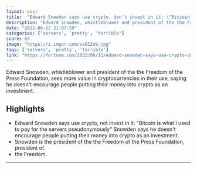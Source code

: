 ```yaml
---
layout: post
title:  "Edward Snowden says use crypto, don't invest in it: \"Bitcoin is what I used to pay for the servers pseudonymously\""
description: "Edward Snowden, whistleblower and president of the the Freedom of the Press Foundation, sees more value in cryptocurrencies in their use, saying he doesn't encourage people putting their money into crypto as an investment."
date: "2022-06-12 21:07:59"
categories: ['servers', 'pretty', 'terrible']
score: 65
image: "https://i.imgur.com/vs012ob.jpg"
tags: ['servers', 'pretty', 'terrible']
link: "https://fortune.com/2022/06/11/edward-snowden-says-use-crypto-dont-invest-in-it-bitcoin-is-what-i-used-to-pay-for-the-servers-pseudonymously/"
---
```


Edward Snowden, whistleblower and president of the the Freedom of the Press Foundation, sees more value in cryptocurrencies in their use, saying he doesn't encourage people putting their money into crypto as an investment.

## Highlights

- Edward Snowden says use crypto, not invest in it: "Bitcoin is what I used to pay for the servers pseudonymously" Snowden says he doesn't encourage people putting their money into crypto as an investment.
- Snowden is the president of the the Freedom of the Press Foundation, president of.
- the Freedom.

---
